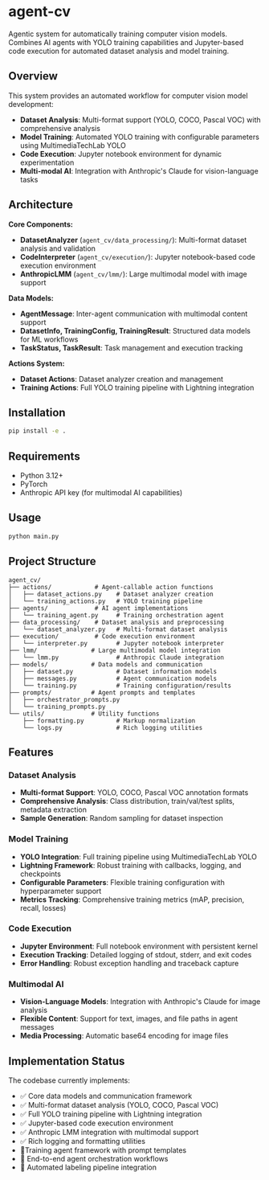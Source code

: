 # agent-cv

Agentic system for automatically training computer vision models. Combines AI agents with YOLO training capabilities and Jupyter-based code execution for automated dataset analysis and model training.

## Overview

This system provides an automated workflow for computer vision model development:
- **Dataset Analysis**: Multi-format support (YOLO, COCO, Pascal VOC) with comprehensive analysis
- **Model Training**: Automated YOLO training with configurable parameters using MultimediaTechLab YOLO
- **Code Execution**: Jupyter notebook environment for dynamic experimentation
- **Multi-modal AI**: Integration with Anthropic's Claude for vision-language tasks

## Architecture

**Core Components:**
- **DatasetAnalyzer** (`agent_cv/data_processing/`): Multi-format dataset analysis and validation
- **CodeInterpreter** (`agent_cv/execution/`): Jupyter notebook-based code execution environment
- **AnthropicLMM** (`agent_cv/lmm/`): Large multimodal model with image support

**Data Models:**
- **AgentMessage**: Inter-agent communication with multimodal content support
- **DatasetInfo, TrainingConfig, TrainingResult**: Structured data models for ML workflows
- **TaskStatus, TaskResult**: Task management and execution tracking

**Actions System:**
- **Dataset Actions**: Dataset analyzer creation and management
- **Training Actions**: Full YOLO training pipeline with Lightning integration

## Installation

```bash
pip install -e .
```

## Requirements

- Python 3.12+
- PyTorch
- Anthropic API key (for multimodal AI capabilities)

## Usage

```bash
python main.py
```

## Project Structure

```
agent_cv/
├── actions/            # Agent-callable action functions
│   ├── dataset_actions.py    # Dataset analyzer creation
│   └── training_actions.py   # YOLO training pipeline
├── agents/             # AI agent implementations
│   └── training_agent.py     # Training orchestration agent
├── data_processing/    # Dataset analysis and preprocessing
│   └── dataset_analyzer.py   # Multi-format dataset analysis
├── execution/          # Code execution environment
│   └── interpreter.py        # Jupyter notebook interpreter
├── lmm/               # Large multimodal model integration
│   └── lmm.py                # Anthropic Claude integration
├── models/            # Data models and communication
│   ├── dataset.py            # Dataset information models
│   ├── messages.py           # Agent communication models
│   └── training.py           # Training configuration/results
├── prompts/           # Agent prompts and templates
│   ├── orchestrator_prompts.py
│   └── training_prompts.py
└── utils/             # Utility functions
    ├── formatting.py         # Markup normalization
    └── logs.py               # Rich logging utilities
```

## Features

### Dataset Analysis
- **Multi-format Support**: YOLO, COCO, Pascal VOC annotation formats
- **Comprehensive Analysis**: Class distribution, train/val/test splits, metadata extraction
- **Sample Generation**: Random sampling for dataset inspection

### Model Training
- **YOLO Integration**: Full training pipeline using MultimediaTechLab YOLO
- **Lightning Framework**: Robust training with callbacks, logging, and checkpoints
- **Configurable Parameters**: Flexible training configuration with hyperparameter support
- **Metrics Tracking**: Comprehensive training metrics (mAP, precision, recall, losses)

### Code Execution
- **Jupyter Environment**: Full notebook environment with persistent kernel
- **Execution Tracking**: Detailed logging of stdout, stderr, and exit codes
- **Error Handling**: Robust exception handling and traceback capture

### Multimodal AI
- **Vision-Language Models**: Integration with Anthropic's Claude for image analysis
- **Flexible Content**: Support for text, images, and file paths in agent messages
- **Media Processing**: Automatic base64 encoding for image files

## Implementation Status

The codebase currently implements:
- ✅ Core data models and communication framework
- ✅ Multi-format dataset analysis (YOLO, COCO, Pascal VOC)
- ✅ Full YOLO training pipeline with Lightning integration
- ✅ Jupyter-based code execution environment
- ✅ Anthropic LMM integration with multimodal support
- ✅ Rich logging and formatting utilities
- 🚧Training agent framework with prompt templates
- 🚧 End-to-end agent orchestration workflows
- 🚧 Automated labeling pipeline integration
